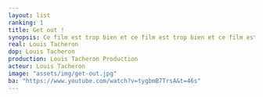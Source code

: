 ```yaml
---
layout: list
ranking: 1
title: Get out !
synopsis: Ce film est trop bien et ce film est trop bien et ce film est trop bien et ce film est trop bien et ce film est trop bien et ce film est trop bien et ce film est trop bien et ce film est trop bien et ce film est trop bien et ce film est trop bien et ce film est trop bien et ce film est trop bien et ce film est trop bien et ce film est trop bien et ce film est trop bien !!!
real: Louis Tacheron
dop: Louis Tacheron
production: Louis Tacheron Production
acteur: Louis Tacheron
image: "assets/img/get-out.jpg"
ba: "https://www.youtube.com/watch?v=tygbmB7TrsA&t=46s"
---
```

